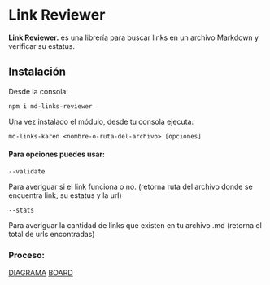 # Link Reviewer

**Link Reviewer.** es una librería para buscar links en un archivo Markdown y verificar su estatus.

## Instalación

Desde la consola:

 `npm i md-links-reviewer`

Una vez instalado el módulo, desde tu consola ejecuta:

`md-links-karen <nombre-o-ruta-del-archivo> [opciones]`

#### Para opciones puedes usar:

`--validate` 

Para averiguar si el link funciona o no.
(retorna ruta del archivo donde se encuentra link, su estatus y la url)

`--stats`

Para averiguar la cantidad de links que existen en tu archivo .md 
(retorna el total de urls encontradas)

### Proceso:

[DIAGRAMA](https://drive.google.com/file/d/1xujI5KITeFjozrCZF89EMmJ7SPy1FNiv/view?usp=sharing)
[BOARD](https://github.com/Karen-Mtz/CDMX007-fe-md-links/projects/1)

